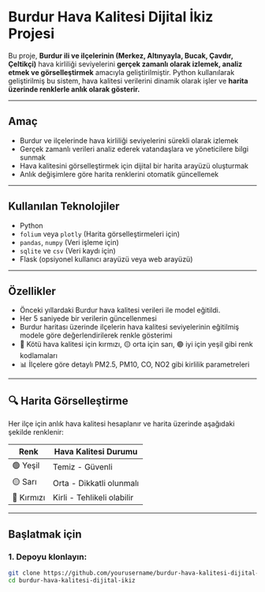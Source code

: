 #  Burdur Hava Kalitesi Dijital İkiz Projesi

Bu proje, **Burdur ili ve ilçelerinin (Merkez, Altınyayla, Bucak, Çavdır, Çeltikçi)** hava kirliliği seviyelerini **gerçek zamanlı olarak izlemek, analiz etmek ve görselleştirmek** amacıyla geliştirilmiştir. Python kullanılarak geliştirilmiş bu sistem, hava kalitesi verilerini dinamik olarak işler ve **harita üzerinde renklerle anlık olarak gösterir.**

---

##  Amaç

- Burdur ve ilçelerinde hava kirliliği seviyelerini sürekli olarak izlemek  
- Gerçek zamanlı verileri analiz ederek vatandaşlara ve yöneticilere bilgi sunmak  
- Hava kalitesini görselleştirmek için dijital bir harita arayüzü oluşturmak  
- Anlık değişimlere göre harita renklerini otomatik güncellemek

---

##  Kullanılan Teknolojiler

- Python  
- `folium` veya `plotly` (Harita görselleştirmeleri için)  
- `pandas`, `numpy` (Veri işleme için)  
- `sqlite` ve `csv` (Veri kaydı için)  
-  Flask (opsiyonel kullanıcı arayüzü veya web arayüzü)

---

##  Özellikler
-  Önceki yıllardaki Burdur hava kalitesi verileri ile model eğitildi.
-  Her 5 saniyede bir verilerin güncellenmesi  
-  Burdur haritası üzerinde ilçelerin hava kalitesi seviyelerinin eğitilmiş modele göre değerlendirilerek renkle gösterimi  
- 🔴 Kötü hava kalitesi için kırmızı, 🟡 orta için sarı, 🟢 iyi için yeşil gibi renk kodlamaları  
- 📊 İlçelere göre detaylı PM2.5, PM10, CO, NO2 gibi kirlilik parametreleri

---

## 🔍 Harita Görselleştirme

Her ilçe için anlık hava kalitesi hesaplanır ve harita üzerinde aşağıdaki şekilde renklenir:

| Renk  | Hava Kalitesi Durumu |
|-------|----------------------|
| 🟢 Yeşil   | Temiz - Güvenli |
| 🟡 Sarı    | Orta - Dikkatli olunmalı |
| 🔴 Kırmızı | Kirli - Tehlikeli olabilir |

---

##  Başlatmak için

### 1. Depoyu klonlayın:
```bash
git clone https://github.com/yourusername/burdur-hava-kalitesi-dijital-ikiz.git
cd burdur-hava-kalitesi-dijital-ikiz

